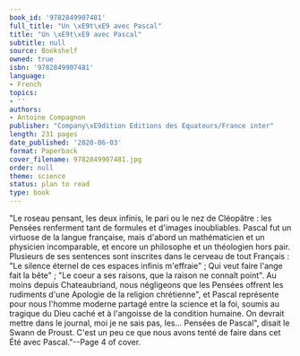 ```yaml
---
book_id: '9782849907481'
full_title: "Un \xE9t\xE9 avec Pascal"
title: "Un \xE9t\xE9 avec Pascal"
subtitle: null
source: Bookshelf
owned: true
isbn: '9782849907481'
language:
- French
topics:
- ''
authors:
- Antoine Compagnon
publisher: "Company\xE9dition Editions des Equateurs/France inter"
length: 231 pages
date_published: '2020-06-03'
format: Paperback
cover_filename: 9782849907481.jpg
order: null
theme: science
status: plan to read
type: book
---
```

"Le roseau pensant, les deux infinis, le pari ou le nez de Cléopâtre : les Pensées renferment tant de formules et d'images inoubliables. Pascal fut un virtuose de la langue française, mais d'abord un mathématicien et un physicien incomparable, et encore un philosophe et un théologien hors pair. Plusieurs de ses sentences sont inscrites dans le cerveau de tout Français : "Le silence éternel de ces espaces infinis m'effraie" ; Qui veut faire l'ange fait la bête" ; "Le coeur a ses raisons, que la raison ne connaît point". Au moins depuis Chateaubriand, nous négligeons que les Pensées offrent les rudiments d'une Apologie de la religion chrétienne", et Pascal représente pour nous l'homme moderne partagé entre la science et la foi, soumis au tragique du Dieu caché et à l'angoisse de la condition humaine. On devrait mettre dans le journal, moi je ne sais pas, les... Pensées de Pascal", disait le Swann de Proust. C'est un peu ce que nous avons tenté de faire dans cet Été avec Pascal."--Page 4 of cover.
